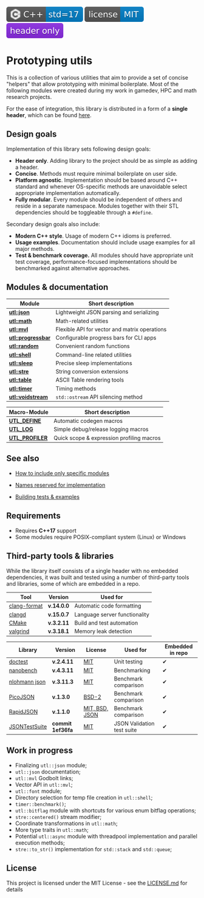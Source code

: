 [<img src ="docs/images/icon_cpp_std_17.svg">](https://en.wikipedia.org/wiki/C%2B%2B#Standardization)
[<img src ="docs/images/icon_license_mit.svg">](https://github.com/DmitriBogdanov/prototyping_utils/blob/master/LICENSE.md)
[<img src ="docs/images/icon_header_only.svg">](https://en.wikipedia.org/wiki/Header-only)

# Prototyping utils

This is a collection of various utilities that aim to provide a set of concise "helpers" that allow prototyping with minimal boilerplate. Most of the following modules were created during my work in gamedev, HPC and math research projects.

For the ease of integration, this library is distributed in a form of a **single header**, which can be found [here](https://github.com/DmitriBogdanov/prototyping_utils/blob/master/include/proto_utils.hpp).

## Design goals

Implementation of this library sets following design goals:

* **Header only**. Adding library to the project should be as simple as adding a header.
* **Concise**. Methods must require minimal boilerplate on user side.
* **Platform agnostic**. Implementation should be based around C++ standard and whenever OS-specific methods are unavoidable select appropriate implementation automatically.
* **Fully modular**. Every module should be independent of others and reside in a separate namespace. Modules together with their STL dependencies should be toggleable through a `#define`.

Secondary design goals also include:

* **Modern C++ style**. Usage of modern C++ idioms is preferred.
* **Usage examples**. Documentation should include usage examples for all major methods.
* **Test & benchmark coverage.** All modules should have appropriate unit test coverage, performance-focused implementations should be benchmarked against alternative approaches.

## Modules & documentation

| Module | Short description |
| - | - |
| [**utl::json**](https://github.com/DmitriBogdanov/prototyping_utils/blob/master/docs/module_json.md) | Lightweight JSON parsing and serializing |
| [**utl::math**](https://github.com/DmitriBogdanov/prototyping_utils/blob/master/docs/module_math.md) | Math-related utilities |
| [**utl::mvl**](https://github.com/DmitriBogdanov/prototyping_utils/blob/master/docs/module_mvl.md) | Flexible API for vector and matrix operations |
| [**utl::progressbar**](https://github.com/DmitriBogdanov/prototyping_utils/blob/master/docs/module_progressbar.md) | Configurable progress bars for CLI apps |
| [**utl::random**](https://github.com/DmitriBogdanov/prototyping_utils/blob/master/docs/module_random.md) | Convenient random functions |
| [**utl::shell**](https://github.com/DmitriBogdanov/prototyping_utils/blob/master/docs/module_shell.md) | Command-line related utilities |
| [**utl::sleep**](https://github.com/DmitriBogdanov/prototyping_utils/blob/master/docs/module_sleep.md) | Precise sleep implementations |
| [**utl::stre**](https://github.com/DmitriBogdanov/prototyping_utils/blob/master/docs/module_stre.md) | String conversion extensions |
| [**utl::table**](https://github.com/DmitriBogdanov/prototyping_utils/blob/master/docs/module_table.md) | ASCII Table rendering tools |
| [**utl::timer**](https://github.com/DmitriBogdanov/prototyping_utils/blob/master/docs/module_timer.md) | Timing methods |
| [**utl::voidstream**](https://github.com/DmitriBogdanov/prototyping_utils/blob/master/docs/module_voidstream.md) | `std::ostream` API silencing method |

| Macro-Module | Short description |
| - | - |
| [**UTL_DEFINE**](https://github.com/DmitriBogdanov/prototyping_utils/blob/master/docs/MACRO_DEFINE.md) | Automatic codegen macros |
| [**UTL_LOG**](https://github.com/DmitriBogdanov/prototyping_utils/blob/master/docs/MACRO_LOG.md) | Simple debug/release logging macros |
| [**UTL_PROFILER**](https://github.com/DmitriBogdanov/prototyping_utils/blob/master/docs/MACRO_PROFILER.md) | Quick scope & expression profiling macros |

## See also

* [How to include only specific modules](https://github.com/DmitriBogdanov/prototyping_utils/blob/master/docs/guide_selecting_modules.md)

* [Names reserved for implementation](https://github.com/DmitriBogdanov/prototyping_utils/blob/master/docs/guide_reserved_names.md)

* [Building tests & examples](https://github.com/DmitriBogdanov/prototyping_utils/blob/master/docs/guide_building_project.md)



## Requirements

* Requires **C++17** support
* Some modules require POSIX-compliant system (Linux) or Windows

## Third-party tools & libraries

While the library itself consists of a single header with no embedded dependencies, it was built and tested using a number of third-party tools and libraries, some of which are embedded in a repo.

| Tool | Version | Used for |
| - | - | - |
| [clang-format](https://clang.llvm.org/docs/ClangFormat.html) | **v.14.0.0** | Automatic code formatting |
| [clangd](https://clangd.llvm.org) | **v.15.0.7** | Language server functionality |
| [CMake](https://cmake.org) | **v.3.2.11** | Build and test automation |
| [valgrind](https://valgrind.org) | **v.3.18.1** | Memory leak detection |

| Library | Version | License | Used for | Embedded in repo |
| - | - | - | - | - |
| [doctest](https://github.com/doctest/doctest) | **v.2.4.11** | [MIT](https://github.com/doctest/doctest/blob/master/LICENSE.txt) | Unit testing | ✔ |
| [nanobench](https://github.com/martinus/nanobench) | **v.4.3.11** | [MIT](https://github.com/martinus/nanobench/blob/master/LICENSE) | Benchmarking | ✔ |
| [nlohmann json](https://github.com/nlohmann/json) | **v.3.11.3** | [MIT](https://github.com/nlohmann/json/blob/develop/LICENSE.MIT) | Benchmark comparison | ✔ |
| [PicoJSON](https://github.com/kazuho/picojson) | **v.1.3.0** | [BSD-2](https://github.com/kazuho/picojson/blob/master/LICENSE) | Benchmark comparison | ✔ |
| [RapidJSON](https://github.com/Tencent/rapidjson) | **v.1.1.0** | [MIT, BSD, JSON](https://github.com/Tencent/rapidjson/blob/master/license.txt) | Benchmark comparison | ✔ |
| [JSONTestSuite](https://github.com/nst/JSONTestSuite/) | **commit 1ef36fa** | [MIT](https://github.com/nst/JSONTestSuite/blob/master/LICENSE) | JSON Validation test suite | ✔ |

## Work in progress

* Finalizing `utl::json` module;
* `utl::json` documentation;
* `utl::mvl` Godbolt links;
* Vector API in `utl::mvl`;
* `utl::font` module;
* Directory selection for temp file creation in `utl::shell`;
* `timer::benchmark()`;
* `utl::bitflag` module with shortcuts for various enum bitflag operations;
* `stre::centered()` stream modifier;
* Coordinate transformations in `utl::math`;
* More type traits in `utl::math`;
* Potential `utl::async` module with threadpool implementation and parallel execution methods;
* `stre::to_str()` implementation for `std::stack` and `std::queue`;

## License

This project is licensed under the MIT License - see the [LICENSE.md](https://github.com/DmitriBogdanov/prototyping_utils/blob/master/LICENSE.md) for details
